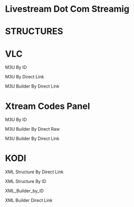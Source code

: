 # Livestream Dot Com Streamig

# STRUCTURES

# VLC

M3U By ID

M3U By Direct Link

M3U Builder By Direct Link

# Xtream Codes Panel

M3U By ID

M3U Builder By Direct Raw

M3U Builder By Direct Link

# KODI

XML Structure By Direct Link

XML Structure By ID

XML_Builder_by_ID

XML Builder Direct Link
